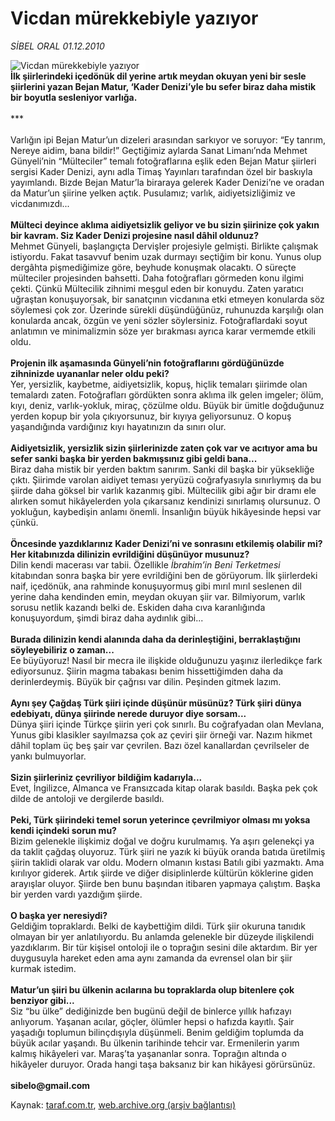 # Vicdan mürekkebiyle yazıyor

*SİBEL ORAL 01.12.2010*

<div class="yazi"><img align="left" alt="Vicdan mürekkebiyle yazıyor" border="0" src="http://www.taraf.com.tr/fotoraflar/makaleler/vicdan-murekkebiyle-yaziyor_3770_orijinal.jpg" style="border-right-width:10px; border-color:#FFFFFF"/><b><br/>İlk şiirlerindeki içedönük dil yerine artık meydan okuyan yeni bir sesle şiirlerini yazan Bejan Matur, ‘Kader Denizi’yle bu sefer biraz daha mistik bir boyutla sesleniyor varlığa.<br/><br/></b>*** <br/><br/>Varlığın ipi Bejan Matur’un dizeleri arasından sarkıyor ve soruyor: “Ey tanrım, Nereye aidim, bana bildir!” Geçtiğimiz aylarda Sanat Limanı’nda Mehmet Günyeli’nin “Mülteciler” temalı fotoğraflarına eşlik eden Bejan Matur şiirleri sergisi Kader Denizi, aynı adla Timaş Yayınları tarafından özel bir baskıyla yayımlandı. Bizde Bejan Matur’la biraraya gelerek Kader Denizi’ne ve oradan da Matur’un şiirine yelken açtık. Pusulamız; varlık, aidiyetsizliğimiz ve vicdanımızdı...<br/><br/><b>Mülteci deyince aklıma aidiyetsizlik geliyor ve bu sizin şiirinize çok yakın bir kavram. Siz Kader Denizi projesine nasıl dâhil oldunuz?<br/></b>Mehmet Günyeli, başlangıçta Dervişler projesiyle gelmişti. Birlikte çalışmak istiyordu. Fakat tasavvuf benim uzak durmayı seçtiğim bir konu. Yunus olup dergâhta pişmediğimize göre, beyhude konuşmak olacaktı. O süreçte mülteciler projesinden bahsetti. Daha fotoğrafları görmeden konu ilgimi çekti. Çünkü Mültecilik zihnimi meşgul eden bir konuydu. Zaten yaratıcı uğraştan konuşuyorsak, bir sanatçının vicdanına etki etmeyen konularda söz söylemesi çok zor. Üzerinde sürekli düşündüğünüz, ruhunuzda karşılığı olan konularda ancak, özgün ve yeni sözler söylersiniz. Fotoğraflardaki soyut anlatımın ve minimalizmin söze yer bırakması ayrıca karar vermemde etkili oldu.<br/><br/><b>Projenin ilk aşamasında Günyeli’nin fotoğraflarını gördüğünüzde zihninizde uyananlar neler oldu peki? <br/></b>Yer, yersizlik, kaybetme, aidiyetsizlik, kopuş, hiçlik temaları şiirimde olan temalardı zaten. Fotoğrafları gördükten sonra aklıma ilk gelen imgeler; ölüm, kıyı, deniz, varlık-yokluk, miraç, çözülme oldu. Büyük bir ümitle doğduğunuz yerden kopup bir yola çıkıyorsunuz, bir kıyıya geliyorsunuz. O kopuş yaşandığında vardığınız kıyı hayatınızın da sınırı olur.<br/><br/><b>Aidiyetsizlik, yersizlik sizin şiirlerinizde zaten çok var ve acıtıyor ama bu sefer sanki başka bir yerden bakmışsınız gibi geldi bana...<br/></b>Biraz daha mistik bir yerden baktım sanırım. Sanki dil başka bir yüksekliğe çıktı. Şiirimde varolan aidiyet teması yeryüzü coğrafyasıyla sınırlıymış da bu şiirde daha göksel bir varlık kazanmış gibi. Mültecilik gibi ağır bir dramı ele alırken somut hikâyelerden yola çıkarsanız kendinizi sınırlamış olursunuz. O yokluğun, kaybedişin anlamı önemli. İnsanlığın büyük hikâyesinde hepsi var çünkü.<br/><br/><b>Öncesinde yazdıklarınız Kader Denizi’ni ve sonrasını etkilemiş olabilir mi? Her kitabınızda dilinizin evrildiğini düşünüyor musunuz? <br/></b>Dilin kendi macerası var tabii. Özellikle <i>İbrahim’in Beni Terketmesi</i> kitabından sonra başka bir yere evrildiğini ben de görüyorum. İlk şiirlerdeki naif, içedönük, ana rahminde konuşuyormuş gibi mırıl mırıl seslenen dil yerine daha kendinden emin, meydan okuyan şiir var. Bilmiyorum, varlık sorusu netlik kazandı belki de. Eskiden daha cıva karanlığında konuşuyordum, şimdi biraz daha aydınlık gibi...<br/><br/><b>Burada dilinizin kendi alanında daha da derinleştiğini, berraklaştığını söyleyebiliriz o zaman...<br/></b>Ee<b> </b>büyüyoruz! Nasıl bir mecra ile ilişkide olduğunuzu yaşınız ilerledikçe fark ediyorsunuz. Şiirin magma tabakası benim hissettiğimden daha da derinlerdeymiş. Büyük bir çağrısı var dilin. Peşinden gitmek lazım.<br/><br/><b>Aynı şey Çağdaş Türk şiiri içinde düşünür müsünüz? Türk şiiri dünya edebiyatı, dünya şiirinde nerede duruyor diye sorsam...<br/></b>Dünya şiiri içinde Türkçe şiirin yeri çok sınırlı. Bu coğrafyadan olan Mevlana, Yunus gibi klasikler sayılmazsa çok az çeviri şiir örneği var. Nazım hikmet dâhil toplam üç beş şair var çevrilen. Bazı özel kanallardan çevrilseler de yankı bulmuyorlar. <br/><br/><b>Sizin şiirleriniz çevriliyor bildiğim kadarıyla...<br/></b>Evet, İngilizce, Almanca ve Fransızcada kitap olarak basıldı. Başka pek çok dilde de antoloji ve dergilerde basıldı.<br/><br/><b>Peki, Türk şiirindeki temel sorun yeterince çevrilmiyor olması mı yoksa kendi içindeki sorun mu?<br/></b>Bizim gelenekle ilişkimiz doğal ve doğru kurulmamış. Ya aşırı gelenekçi ya da taklit çağdaş oluyoruz. Türk şiiri ne yazık ki büyük oranda batıda üretilmiş şiirin taklidi olarak var oldu. Modern olmanın kıstası Batılı gibi yazmaktı. Ama kırılıyor giderek. Artık şiirde ve diğer disiplinlerde kültürün köklerine giden arayışlar oluyor. Şiirde ben bunu başından itibaren yapmaya çalıştım. Başka bir yerden vardı yazdığım şiirde.<br/><br/><b>O başka yer neresiydi?<br/></b>Geldiğim topraklardı. Belki de kaybettiğim dildi. Türk şiir okuruna tanıdık olmayan bir yer anlatılıyordu. Bu anlamda gelenekle bir düzeyde ilişkilendi yazdıklarım. Bir tür kişisel ontoloji ile o toprağın sesini dile aktardım. Bir yer duygusuyla hareket eden ama aynı zamanda da evrensel olan bir şiir kurmak istedim.<br/><br/><b>Matur’un şiiri bu ülkenin acılarına bu topraklarda olup bitenlere çok benziyor gibi...<br/></b>Siz “bu ülke” dediğinizde ben bugünü değil de binlerce yıllık hafızayı anlıyorum. Yaşanan acılar, göçler, ölümler hepsi o hafızda kayıtlı. Şair yaşadığı toplumun bilinçdışıyla düşünmeli. Benim geldiğim toplumda da büyük acılar yaşandı. Bu ülkenin tarihinde tehcir var. Ermenilerin yarım kalmış hikâyeleri var. Maraş’ta yaşananlar sonra. Toprağın altında o hikâyeler duruyor. Orada hangi taşa baksanız bir kan hikâyesi görürsünüz.<br/><br/><b>sibelo@gmail.com</b></div>

Kaynak: [taraf.com.tr](http://www.taraf.com.tr:80/sibel-oral/makale-vicdan-murekkebiyle-yaziyor.htm), [web.archive.org (arşiv bağlantısı)](http://web.archive.org/web/20101204120334/http://www.taraf.com.tr:80/sibel-oral/makale-vicdan-murekkebiyle-yaziyor.htm)
